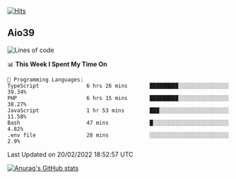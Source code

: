 [![Hits](https://hits.seeyoufarm.com/api/count/incr/badge.svg?url=https%3A%2F%2Fgithub.com%2Faio39&count_bg=%2339C5BB&title_bg=%23555555&icon=&icon_color=%23E7E7E7&title=hits&edge_flat=false)](https://hits.seeyoufarm.com)

## Aio39

<!--START_SECTION:waka-->
![Lines of code](https://img.shields.io/badge/From%20Hello%20World%20I%27ve%20Written-1%20Million%20lines%20of%20code-blue)

📊 **This Week I Spent My Time On** 

```text
💬 Programming Languages: 
TypeScript               6 hrs 26 mins       █████████░░░░░░░░░░░░░░░░   39.34% 
PHP                      6 hrs 15 mins       █████████░░░░░░░░░░░░░░░░   38.27% 
JavaScript               1 hr 53 mins        ███░░░░░░░░░░░░░░░░░░░░░░   11.58% 
Bash                     47 mins             █░░░░░░░░░░░░░░░░░░░░░░░░   4.82% 
.env file                28 mins             ░░░░░░░░░░░░░░░░░░░░░░░░░   2.9%

```


 Last Updated on 20/02/2022 18:52:57 UTC
<!--END_SECTION:waka-->
[![Anurag's GitHub stats](https://github-readme-stats.vercel.app/api?username=aio39)](https://github.com/anuraghazra/github-readme-stats)

<!--
**aio39/aio39** is a ✨ _special_ ✨ repository because its `README.md` (this file) appears on your GitHub profile.

Here are some ideas to get you started:

- 🔭 I’m currently working on ...
- 🌱 I’m currently learning ...
- 👯 I’m looking to collaborate on ...
- 🤔 I’m looking for help with ...
- 💬 Ask me about ...
- 📫 How to reach me: ...
- 😄 Pronouns: ...
- ⚡ Fun fact: ...
-->
